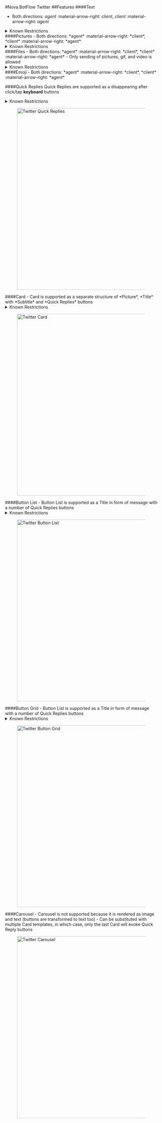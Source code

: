 #Nova.BotFlow Twitter
##Features
####Text
- Both directions: *agent* :material-arrow-right: *client*, *client* :material-arrow-right: *agent*

<details><summary>Known Restrictions</summary>
<p>
```
• Direct Message text character limit is 10000 characters
• Tweet text character limit is 280 characters
```
</p>
</details>
####Pictures
- Both directions: *agent* :material-arrow-right: *client*, *client* :material-arrow-right: *agent*

<details><summary>Known Restrictions</summary>
<p>
```
• Tweet:
	• Photos can be up to 5MB
	• Animated GIFs can be up to 5MB on mobile
	• Animated GIFs can be up to 15MB on web and must be in 1280×1080 resolution
	• Allowed formats: GIF, JPEG, PNG, WEBP files
	• Unallowed formats: BMP, TIFF or other file formats
• Direct Message:
	• Supports MP4, MOV, JPG, PNG, GIF (non-animated) formats
	• Maximum file size of 3 MB for images
	• Recommended size of 30 MB for videos
```
</p>
</details>
####Files
- Both directions: *agent* :material-arrow-right: *client*, *client* :material-arrow-right: *agent*
- Only sending of pictures, gif, and video is allowed

<details><summary>Known Restrictions</summary>
<p>
```
• Files size limit up to 512 MB in tweets
• Files size in direct messages recommeded to be around 30 MB
```
</p>
</details>
####Emoji
- Both directions: *agent* :material-arrow-right: *client*, *client* :material-arrow-right: *agent*

####Quick Replies
Quick Replies are supported as a disappearing after click/tap **keyboard** buttons
<details><summary>Known Restrictions</summary>
<p>
```
• Type: Quick Replies
• Maximum 20 buttons
• Maximum content limit is 10000 characters
• Maximum label (buttons text) limit is 36 characters 
```
</p>
</details>
<figure> <img src="/novadocs/components/botflow/examples/TwitterFlowQuickReplies.png" title="Twitter Quick Replies" width="600" height"500"> </a> </figure>
####Card
- Card is supported as a separate structure of *Picture*, *Title* with *Subtitle* and *Quick Replies* buttons
<details><summary>Known Restrictions</summary>
<p>
```
• Type: Quick Replies
• Maximum 20 buttons
• Maximum content limit is 10000 characters
• Maximum label (buttons text) limit is 36 characters 
```
</p>
</details>
<figure> <img src="/novadocs/components/botflow/examples/TwitterFlowCard.png" title="Twitter Card" width="600" height"500"> </a> </figure>
####Button List
- Button List is supported as a Title in form of message with a number of Quick Replies buttons 
<details><summary>Known Restrictions</summary>
<p>
```
• Type: Quick Replies
• Maximum 20 buttons
• Maximum content limit is 10000 characters
• Maximum label (buttons text) limit is 36 characters 
```
</p>
</details>
<figure> <img src="/novadocs/components/botflow/examples/TwitterFlowButtonlist.png" title="Twitter Button List" width="600" height"500"> </a> </figure>
####Button Grid
- Button List is supported as a Title in form of message with a number of Quick Replies buttons
<details><summary>Known Restrictions</summary>
<p>
```
• Type: Quick Replies
• Maximum 20 buttons
• Maximum content limit is 10000 characters
• Maximum label (buttons text) limit is 36 characters 
```
</p>
</details>
<figure> <img src="/novadocs/components/botflow/examples/TwitterFlowButtongrid.png" title="Twitter Button Grid" width="600" height"500"> </a> </figure>
####Carousel
- Carousel is not supported because it is rendered as image and text (buttons are transformed to text too)
- Can be substituted with multiple Card templates, in which case, only the last Card will evoke Quick Reply buttons
<figure> <img src="/novadocs/components/botflow/examples/TwitterFlowCarousel.png" title="Twitter Carousel" width="600" height"500"> </a> </figure>